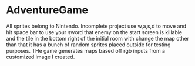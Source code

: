 # AdventureGame
All sprites belong to Nintendo.
Incomplete project use w,a,s,d to move and hit space bar to use your sword that enemy on the start screen is killable and the tile in the bottom right of the initial room with change the map other than that it has a bunch of random sprites placed outside for testing purposes.
THe game generates maps based off rgb inputs from a customized image I created.

